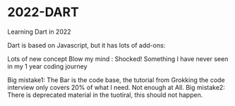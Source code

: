 # 2022-DART
Learning Dart in 2022

Dart is based on Javascript, but it has lots of add-ons:

Lots of new concept 
Blow my mind : Shocked!
Something I have never seen in my 1 year coding journey

Big mistake1: The Bar is the code base, the tutorial from Grokking the code interview only covers 20% of what I need. Not enough at All.
Big mistake2: There is deprecated material in the tuotiral, this should not happen.
